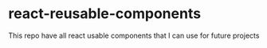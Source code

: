 # react-reusable-components
This repo have all react usable components that I can use for future projects
